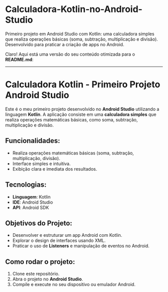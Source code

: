# Calculadora-Kotlin-no-Android-Studio
Primeiro projeto em Android Studio com Kotlin: uma calculadora simples que realiza operações básicas (soma, subtração, multiplicação e divisão). Desenvolvido para praticar a criação de apps no Android.


Claro! Aqui está uma versão do seu conteúdo otimizada para o **README.md**:

---

# Calculadora Kotlin - Primeiro Projeto Android Studio

Este é o meu primeiro projeto desenvolvido no **Android Studio** utilizando a linguagem **Kotlin**. A aplicação consiste em uma **calculadora simples** que realiza operações matemáticas básicas, como soma, subtração, multiplicação e divisão.

## Funcionalidades:

* Realiza operações matemáticas básicas (soma, subtração, multiplicação, divisão).
* Interface simples e intuitiva.
* Exibição clara e imediata dos resultados.

## Tecnologias:

* **Linguagem**: Kotlin
* **IDE**: Android Studio
* **API**: Android SDK

## Objetivos do Projeto:

* Desenvolver e estruturar um app Android com Kotlin.
* Explorar o design de interfaces usando XML.
* Praticar o uso de **Listeners** e manipulação de eventos no Android.

## Como rodar o projeto:

1. Clone este repositório.
2. Abra o projeto no **Android Studio**.
3. Compile e execute no seu dispositivo ou emulador Android.




